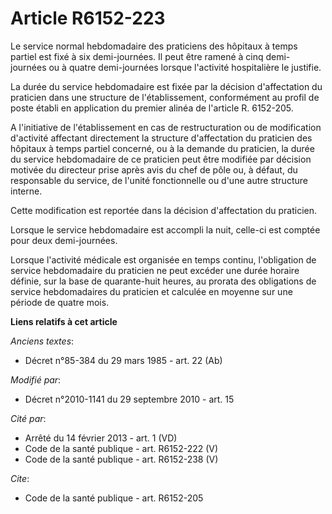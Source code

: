 # Article R6152-223

Le service normal hebdomadaire des praticiens des hôpitaux à temps partiel est fixé à six demi-journées. Il peut être ramené
à cinq demi-journées ou à quatre demi-journées lorsque l'activité hospitalière le justifie. 

La durée du service hebdomadaire est fixée par la décision d'affectation du praticien dans une structure de l'établissement,
conformément au profil de poste établi en application du premier alinéa de l'article R. 6152-205.

A l'initiative de l'établissement en cas de restructuration ou de modification d'activité affectant directement la structure
d'affectation du praticien des hôpitaux à temps partiel concerné, ou à la demande du praticien, la durée du service
hebdomadaire de ce praticien peut être modifiée par décision motivée du directeur prise après avis du chef de pôle ou, à
défaut, du responsable du service, de l'unité fonctionnelle ou d'une autre structure interne. 

Cette modification est reportée dans la décision d'affectation du praticien. 

Lorsque le service hebdomadaire est accompli la nuit, celle-ci est comptée pour deux demi-journées. 

Lorsque l'activité médicale est organisée en temps continu, l'obligation de service hebdomadaire du praticien ne peut excéder
une durée horaire définie, sur la base de quarante-huit heures, au prorata des obligations de service hebdomadaires du
praticien et calculée en moyenne sur une période de quatre mois.

**Liens relatifs à cet article**

_Anciens textes_:

  - Décret n°85-384 du 29 mars 1985 - art. 22 (Ab)

_Modifié par_:

  - Décret n°2010-1141 du 29 septembre 2010 - art. 15

_Cité par_:

  - Arrêté du 14 février 2013 - art. 1 (VD)
  - Code de la santé publique - art. R6152-222 (V)
  - Code de la santé publique - art. R6152-238 (V)

_Cite_:

  - Code de la santé publique - art. R6152-205
